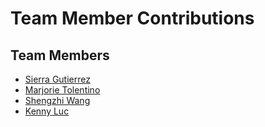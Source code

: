 # Team Member Contributions
## Team Members
* [Sierra Gutierrez](https://github.com/sierracaitlin)<br />
* [Marjorie Tolentino](https://github.com/marj-nt)<br />
* [Shengzhi Wang](https://github.com/ShengzhiW)<br />
* [Kenny Luc](https://github.com/kennyyluc)<br />
